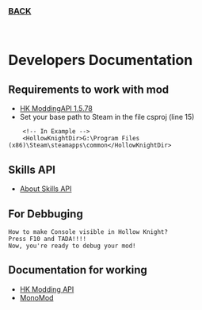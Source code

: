 ### [BACK](../README.md)
<br>

# Developers Documentation

## Requirements to work with mod
-   [HK ModdingAPI 1.5.78](https://github.com/hk-modding/api)
-   Set your base path to Steam in the file csproj (line 15)
    
```
    <!-- In Example -->
    <HollowKnightDir>G:\Program Files (x86)\Steam\steamapps\common</HollowKnightDir>
```

## Skills API
- [About Skills API](../SkillsAPI.md)

## For Debbuging
    How to make Console visible in Hollow Knight?
    Press F10 and TADA!!!!
    Now, you're ready to debug your mod!

## Documentation for working
-   [HK Modding API](https://hk-modding.github.io/api/api/index.html)
-   [MonoMod](https://github.com/MonoMod/MonoMod)